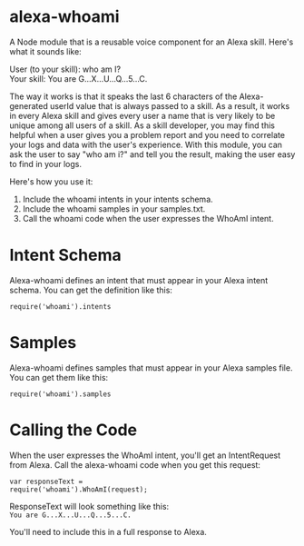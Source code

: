 # alexa-whoami

A Node module that is a reusable voice component for an Alexa skill. Here's what it sounds like:

User (to your skill): who am I?  
Your skill: You are G...X...U...Q...5...C.

The way it works is that it speaks the last 6 characters of the Alexa-generated userId value that is always passed to a skill. As a result, it works in every Alexa skill and gives every user a name that is very likely to be unique among all users of a skill. As a skill developer, you may find this helpful when a user gives you a problem report and you need to correlate your logs and data with the user's experience. With this module, you can ask the user to say "who am i?" and tell you the result, making the user easy to find in your logs.

Here's how you use it:

1. Include the whoami intents in your intents schema. 
2. Include the whoami samples in your samples.txt. 
3. Call the whoami code when the user expresses the WhoAmI intent.

# Intent Schema

Alexa-whoami defines an intent that must appear in your Alexa intent schema. You can get the definition like this: 

<code>require('whoami').intents</code>

# Samples

Alexa-whoami defines samples that must appear in your Alexa samples file. You can get them like this: 

<code>require('whoami').samples</code>

# Calling the Code

When the user expresses the WhoAmI intent, you'll get an IntentRequest from Alexa. Call the alexa-whoami code when you get this request:

<code>var responseText = require('whoami').WhoAmI(request);</code>

ResponseText will look something like this:  
<code>You are G...X...U...Q...5...C.</code>

You'll need to include this in a full response to Alexa.